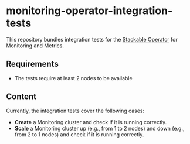 # monitoring-operator-integration-tests

This repository bundles integration tests for the [Stackable Operator](https://github.com/stackabletech/monitoring-operator) for Monitoring and Metrics. 

## Requirements

- The tests require at least 2 nodes to be available

## Content

Currently, the integration tests cover the following cases:

- **Create** a Monitoring cluster and check if it is running correctly.
- **Scale** a Monitoring cluster up (e.g., from 1 to 2 nodes) and down (e.g., from 2 to 1 nodes) and check if it is running correctly.